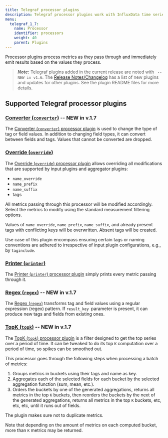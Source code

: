 ```yaml
---
title: Telegraf processor plugins
description: Telegraf processor plugins work with InfluxData time series platform to process metrics and emit results based on the values processed.
menu:
  telegraf_1_7:
    name: Processor
    identifier: processors
    weight: 40
    parent: Plugins
---
```


Processor plugins process metrics as they pass through and immediately emit results based on the values they process.

> ***Note:*** Telegraf plugins added in the current release are noted with ` -- NEW in v1.6`.
>The [Release Notes/Changelog](/telegraf/v1.7/about_the_project/release-notes-changelog) has a list of new plugins and updates for other plugins. See the plugin README files for more details.


## Supported Telegraf processor plugins


### [Converter (`converter`)](https://github.com/influxdata/telegraf/tree/release-1.7/plugins/processors/converter) -- NEW in v.1.7

The [Converter (`converter`) processor plugin](https://github.com/influxdata/telegraf/tree/release-1.7/plugins/processors/converter) is used to change the type of tag or field values. In addition to changing field types, it can convert between fields and tags. Values that cannot be converted are dropped.

### [Override (`override`)](https://github.com/influxdata/telegraf/tree/release-1.7/plugins/processors/override)

The [Override (`override`) processor plugin](https://github.com/influxdata/telegraf/tree/release-1.7/plugins/processors/override) allows overriding all modifications that are supported by input plugins and aggregator plugins:

* `name_override`
* `name_prefix`
* `name_suffix`
* tags

All metrics passing through this processor will be modified accordingly. Select the metrics to modify using the standard measurement filtering options.

Values of `name_override`, `name_prefix`, `name_suffix`, and already present tags with conflicting keys will be overwritten. Absent tags will be created.

Use case of this plugin encompass ensuring certain tags or naming conventions are adhered to irrespective of input plugin configurations, e.g., by `taginclude`.

### [Printer (`printer`)](https://github.com/influxdata/telegraf/tree/release-1.4/plugins/processors/printer)

The [Printer (`printer`) processor plugin](https://github.com/influxdata/telegraf/tree/release-1.4/plugins/processors/printer) simply prints every metric passing through it.

### [Regex (`regex`)](https://github.com/influxdata/telegraf/tree/release-1.7/plugins/processors/regex) -- NEW in v.1.7

The [Regex (`regex`)](https://github.com/influxdata/telegraf/tree/release-1.7/plugins/processors/regex) transforms tag and field values using a regular expression (regex) pattern. If `result_key `parameter is present, it can produce new tags and fields from existing ones.

### [TopK (`topk`)](https://github.com/influxdata/telegraf/tree/release-1.7/plugins/processors/topk) -- NEW in v.1.7

The [TopK (`topk`) processor plugin](https://github.com/influxdata/telegraf/tree/release-1.7/plugins/processors/topk) is a filter designed to get the top series over a period of time. It can be tweaked to do its top `K` computation over a period of time, so spikes can be smoothed out.

This processor goes through the following steps when processing a batch of metrics:

1. Groups metrics in buckets using their tags and name as key.
2. Aggregates each of the selected fields for each bucket by the selected aggregation function (sum, mean, etc.).
3. Orders the buckets by one of the generated aggregations, returns all metrics in the top `K` buckets, then reorders the buckets by the next of the generated aggregations, returns all metrics in the top `K` buckets, etc, etc, etc, until it runs out of fields.

The plugin makes sure not to duplicate metrics.

Note that depending on the amount of metrics on each computed bucket, more than `K` metrics may be returned.
